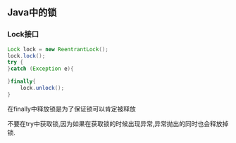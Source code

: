 ## Java中的锁
### Lock接口
```java
Lock lock = new ReentrantLock();
lock.lock();
try {
}catch (Exception e){

}finally{
    lock.unlock();
}
```
在finally中释放锁是为了保证锁可以肯定被释放

不要在try中获取锁,因为如果在获取锁的时候出现异常,异常抛出的同时也会释放掉锁.
